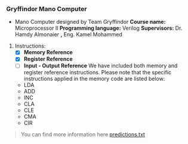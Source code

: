 ### Gryffindor Mano Computer

- Mano Computer  designed by Team Gryffindor 
**Course name:** Microprocessor II
**Programming language:** Verilog
**Supervisors:** Dr. Hamdy Almonaier **,** Eng. Kamel Mohammed

1. Instructions:
   - [x] **Memory Reference**
   - [x] **Register Reference**
   - [ ] **Input - Output Reference**
We have included both memory and register reference instructions. Please note that the specific instructions applied in the memory code are listed below:
   - LDA
   - ADD
   - INC
   - CLA
   - CLE
   - CMA
   - CIR

> You can find more information here
[predictions.txt](https://github.com/KhalidMetwally1/Mano_Computer_Gryffindor/files/15242944/predictions.txt)
